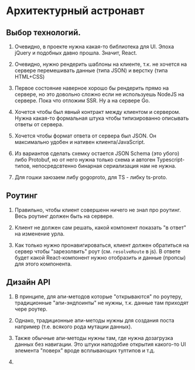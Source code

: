 # Архитектурный астронавт

## Выбор технологий.

1. Очевидно, в проекте нужна какая-то библиотека для UI. 
   Эпоха jQuery и подобных давно прошла. Значит, React.

2. Очевидно, нужно рендерить шаблоны на клиенте, т.к. не хочется на 
   сервере перемешивать данные (типа JSON) и верстку (типа HTML+CSS)
   
3. Первое состояние наверное хорошо бы рендерить прямо на сервере, но это 
   довольно сложно если не используешь NodeJS на сервере. Пока что отложим SSR.
   Ну а на сервере Go.
   
4. Хочется чтобы был явный контракт между клиентом и сервером. Нужна какая-то
   формальная штука чтобы типизированно описывать ответы от сервера. 
   
5. Хочется чтобы формат ответа от сервера был JSON. Он максимально удобен 
   и нативен клиента/JavaScript.
   
6. Из вариантов сделать схемку остается JSON Schema (это убого) либо
   Protobuf, но от него нужна только схема и автоген Typescript-типов, 
   непосредсвтенно бинарная сериализация нам не нужна.
   
7. Для гошки заюзаем либу gogoproto, для TS - либку ts-proto.

## Роутинг

1. Правильно, чтобы клиент совершенн ничего не знал про роутинг. Весь роутинг должен
   быть на сервере.
   
2. Клиент не должен сам решать, какой компонент показать "в ответ" на изменение урла.

3. Как только нужно пронавигироваться, клиент должен обратиться на сервер чтобы 
   "зарезолвить" роут (см. `resolveRoute` в js). В ответе будет какой React-компонент 
   нужно отобразить и данные (пропсы) для этого компонента.
   
## Дизайн API

1. В принципе, для апи-методов которые "открываются" по роутеру, традиционные
   "апи-эндпоинты" не нужны, т.к. данные там приходят чере роутер.
   
2. Однако, традиционные апи-методы нужны для создания поста например (т.е. всякого 
   рода мутации данных).

3. Также обычные апи-методы нужны там, где нужна дозагрузка данных без навигации. 
   Это штуки наподобие открытия какого-то UI элемента "поверх" вроде всплывающих тултипов и т.д.
   
4. 
